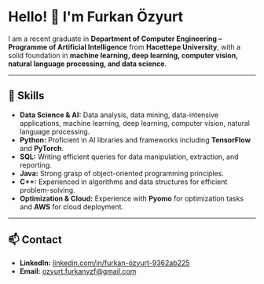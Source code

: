 # Hello! 👋 I'm Furkan Özyurt

I am a recent graduate in **Department of Computer Engineering – Programme of Artificial Intelligence** from **Hacettepe University**, with a solid foundation in **machine learning, deep learning, computer vision, natural language processing, and data science**.  

---

## 🚀 Skills

- **Data Science & AI:** Data analysis, data mining, data-intensive applications, machine learning, deep learning, computer vision, natural language processing.
- **Python:** Proficient in AI libraries and frameworks including **TensorFlow** and **PyTorch**.
- **SQL:** Writing efficient queries for data manipulation, extraction, and reporting.
- **Java:** Strong grasp of object-oriented programming principles.
- **C++:** Experienced in algorithms and data structures for efficient problem-solving.
- **Optimization & Cloud:** Experience with **Pyomo** for optimization tasks and **AWS** for cloud deployment.

---

## 📫 Contact

- **LinkedIn:** [linkedin.com/in/furkan-özyurt-9362ab225](https://www.linkedin.com/in/furkan-%C3%B6zyurt-9362ab225/)  
- **Email:** [ozyurt.furkanyzf@gmail.com](mailto:ozyurt.furkanyzf@gmail.com)
